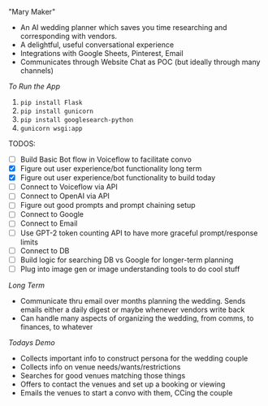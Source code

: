 "Mary Maker" 

- An AI wedding planner which saves you time researching and corresponding with vendors. 
- A delightful, useful conversational experience 
- Integrations with Google Sheets, Pinterest, Email
- Communicates through Website Chat as POC (but ideally through many channels)

*To Run the App*

1. `pip install Flask`
2. `pip install gunicorn`
3. `pip install googlesearch-python`
4. `gunicorn wsgi:app`

TODOS:

- [ ] Build Basic Bot flow in Voiceflow to facilitate convo
- [x] Figure out user experience/bot functionality long term
- [x] Figure out user experience/bot functionality to build today
- [ ] Connect to Voiceflow via API
- [ ] Connect to OpenAI via API
- [ ] Figure out good prompts and prompt chaining setup
- [ ] Connect to Google
- [ ] Connect to Email
- [ ] Use GPT-2 token counting API to have more graceful prompt/response limits
- [ ] Connect to DB
- [ ] Build logic for searching DB vs Google for longer-term planning
- [ ] Plug into image gen or image understanding tools to do cool stuff

*Long Term*

- Communicate thru email over months planning the wedding. Sends emails either a daily digest or maybe whenever vendors write back
- Can handle many aspects of organizing the wedding, from comms, to finances, to whatever

*Todays Demo*

- Collects important info to construct persona for the wedding couple
- Collects info on venue needs/wants/restrictions
- Searches for good venues matching those things
- Offers to contact the venues and set up a booking or viewing
- Emails the venues to start a convo with them, CCing the couple
